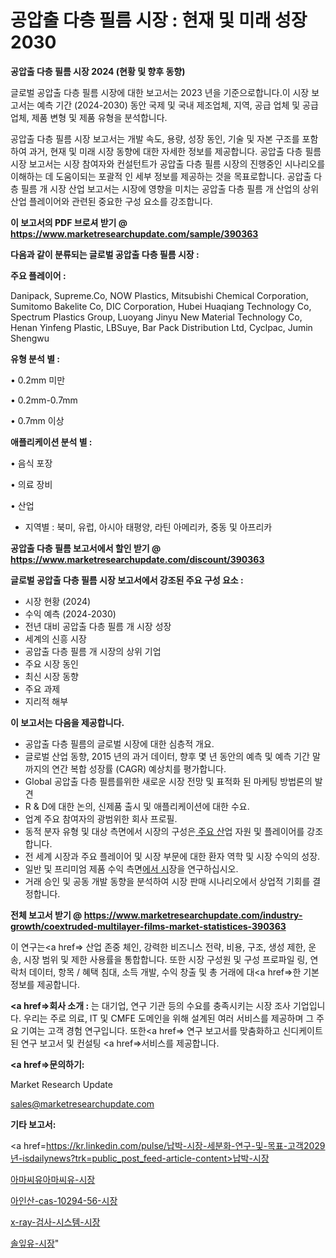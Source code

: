 # 공압출 다층 필름 시장 : 현재 및 미래 성장 2030

<strong>공압출 다층 필름 시장 2024 (현황 및 향후 동향)</strong>

글로벌 공압출 다층 필름 시장에 대한 보고서는 2023 년을 기준으로합니다.이 시장 보고서는 예측 기간 (2024-2030) 동안 국제 및 국내 제조업체, 지역, 공급 업체 및 공급 업체, 제품 변형 및 제품 유형을 분석합니다.

공압출 다층 필름 시장 보고서는 개발 속도, 용량, 성장 동인, 기술 및 자본 구조를 포함하여 과거, 현재 및 미래 시장 동향에 대한 자세한 정보를 제공합니다. 공압출 다층 필름 시장 보고서는 시장 참여자와 컨설턴트가 공압출 다층 필름 시장의 진행중인 시나리오를 이해하는 데 도움이되는 포괄적 인 세부 정보를 제공하는 것을 목표로합니다. 공압출 다층 필름 개 시장 산업 보고서는 시장에 영향을 미치는 공압출 다층 필름 개 산업의 상위 산업 플레이어와 관련된 중요한 구성 요소를 강조합니다.



<strong>이 보고서의 PDF 브로셔 받기 @ <a href=https://www.marketresearchupdate.com/sample/390363>https://www.marketresearchupdate.com/sample/390363</a></strong>



<strong>다음과 같이 분류되는 글로벌 공압출 다층 필름 시장 :</strong>



<strong>주요 플레이어 :</strong>

Danipack, Supreme.Co, NOW Plastics, Mitsubishi Chemical Corporation, Sumitomo Bakelite Co, DIC Corporation, Hubei Huaqiang Technology Co, Spectrum Plastics Group, Luoyang Jinyu New Material Technology Co, Henan Yinfeng Plastic, LBSuye, Bar Pack Distribution Ltd, Cyclpac, Jumin Shengwu



<strong>유형 분석 별 :</strong>

• 0.2mm 미만

• 0.2mm-0.7mm

• 0.7mm 이상



<strong>애플리케이션 분석 별 :</strong>

• 음식 포장

• 의료 장비

• 산업

<ul>
  <li>지역별 : 북미, 유럽, 아시아 태평양, 라틴 아메리카, 중동 및 아프리카</li>
</ul>


<strong>공압출 다층 필름 보고서에서 할인 받기 @ <a href=https://www.marketresearchupdate.com/discount/390363>https://www.marketresearchupdate.com/discount/390363</a></strong>



<strong>글로벌 공압출 다층 필름 시장 보고서에서 강조된 주요 구성 요소 :</strong>
<ul>
  <li>시장 현황 (2024)</li>
  <li>수익 예측 (2024-2030)</li>
  <li>전년 대비 공압출 다층 필름 개 시장 성장</li>
  <li>세계의 신흥 시장</li>
  <li>공압출 다층 필름 개 시장의 상위 기업</li>
  <li>주요 시장 동인</li>
  <li>최신 시장 동향</li>
  <li>주요 과제</li>
  <li>지리적 해부</li>
</ul>


<strong>이 보고서는 다음을 제공합니다.</strong>
<ul>
  <li>공압출 다층 필름의 글로벌 시장에 대한 심층적 개요.</li>
  <li>글로벌 산업 동향, 2015 년의 과거 데이터, 향후 몇 년 동안의 예측 및 예측 기간 말까지의 연간 복합 성장률 (CAGR) 예상치를 평가합니다.</li>
  <li>Global 공압출 다층 필름를위한 새로운 시장 전망 및 표적화 된 마케팅 방법론의 발견</li>
  <li>R &amp; D에 대한 논의, 신제품 출시 및 애플리케이션에 대한 수요.</li>
  <li>업계 주요 참여자의 광범위한 회사 프로필.</li>
  <li>동적 분자 유형 및 대상 측면에서 시장의 구성은<a href=> 주요 산</a>업 자원 및 플레이어를 강조합니다.</li>
  <li>전 세계 시장과 주요 플레이어 및 시장 부문에 대한 환자 역학 및 시장 수익의 성장.</li>
  <li>일반 및 프리미엄 제품 수익 측면<a href=>에서 시</a>장을 연구하십시오.</li>
  <li>거래 승인 및 공동 개발 동향을 분석하여 시장 판매 시나리오에서 상업적 기회를 결정합니다.</li>
</ul>



<strong>전체 보고서 받기 @ <a href=https://www.marketresearchupdate.com/industry-growth/coextruded-multilayer-films-market-statistices-390363>https://www.marketresearchupdate.com/industry-growth/coextruded-multilayer-films-market-statistices-390363</a></strong>

이 연구는<a href=> 산업 존중</a> 체인, 강력한 비즈니스 전략, 비용, 구조, 생성 제한, 운송, 시장 범위 및 제한 사용률을 통합합니다. 또한 시장 구성원 및 구성 프로파일 링, 연락처 데이터, 항목 / 혜택 침대, 소득 개발, 수익 창출 및 총 거래에 대<a href=>한 기본 </a>정보를 제공합니다.



<strong><a href=>회사 소</a>개 :</strong>
는 대기업, 연구 기관 등의 수요를 충족시키는 시장 조사 기업입니다. 우리는 주로 의료, IT 및 CMFE 도메인을 위해 설계된 여러 서비스를 제공하며 그 주요 기여는 고객 경험 연구입니다. 또한<a href=> 연구 보</a>고서를 맞춤화하고 신디케이트 된 연구 보고서 및 컨설팅 <a href=>서비스</a>를 제공합니다.



<strong><a href=>문의하기:</a></strong>

Market Research Update

sales@marketresearchupdate.com



<strong>기타 보고서:</strong>

<a href=https://kr.linkedin.com/pulse/납박-시장-세분화-연구-및-목표-고객2029년-isdailynews?trk=public_post_feed-article-content>납박-시장</a>

<a href=https://www.linkedin.com/pulse/아마씨유아마씨유-시장-동향-및-성장-전망-survey-savvy-insights-360-analysis/>아마씨유아마씨유-시장</a>

<a href=https://www.linkedin.com/pulse/아인산-cas-10294-56-시장-진입-전략-및-위험-평가2029년-ctywf/>아인산-cas-10294-56-시장</a>

<a href=https://www.linkedin.com/pulse/x-ray-검사-시스템-시장-진입-전략-및-위험-평가2029년-trend-tracking-tips-360-analysis-wlz7f/>x-ray-검사-시스템-시장</a>

<a href=https://www.linkedin.com/pulse/솔잎유-시장-진입-전략-및-위험-평가2030년-isdailynews-bhmxc/>솔잎유-시장</a>"
